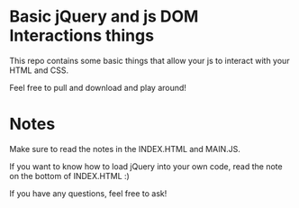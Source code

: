 # Basic jQuery and js DOM Interactions things
This repo contains some basic things that allow your js to interact with your HTML and CSS.

Feel free to pull and download and play around!

# Notes
Make sure to read the notes in the INDEX.HTML and MAIN.JS.

If you want to know how to load jQuery into your own code,
read the note on the bottom of INDEX.HTML :)

If you have any questions, feel free to ask!
